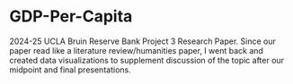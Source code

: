 # GDP-Per-Capita
2024-25 UCLA Bruin Reserve Bank Project 3 Research Paper. Since our paper read like a literature review/humanities paper, I went back and created data visualizations to supplement discussion of the topic after our midpoint and final presentations.

